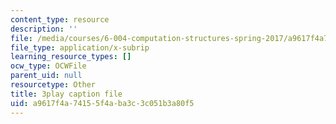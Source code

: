```yaml
---
content_type: resource
description: ''
file: /media/courses/6-004-computation-structures-spring-2017/a9617f4a74155f4aba3c3c051b3a80f5_SlwUHJ4kgjI.vtt
file_type: application/x-subrip
learning_resource_types: []
ocw_type: OCWFile
parent_uid: null
resourcetype: Other
title: 3play caption file
uid: a9617f4a-7415-5f4a-ba3c-3c051b3a80f5
---
```

